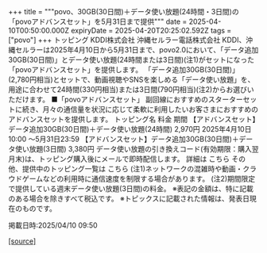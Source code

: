 +++
title = """povo、30GB(30日間)＋データ使い放題(24時間・3日間)の「povoアドバンスセット」を5月31日まで提供"""
date = 2025-04-10T00:50:00.000Z
expiryDate = 2025-04-20T20:25:02.592Z
tags = ["povo"]
+++
トッピング KDDI株式会社 沖縄セルラー電話株式会社 KDDI、沖縄セルラーは2025年4月10日から5月31日まで、povo2.0において、「データ追加30GB(30日間)」とデータ使い放題(24時間または3日間)(注1)がセットになった「povoアドバンスセット」を提供します。 「データ追加30GB(30日間)」(2,780円相当)とセットで、動画視聴やSNSを楽しめる「データ使い放題」を、用途に合わせて24時間(330円相当)または3日間(790円相当)(注2)からお選びいただけます。 ■「povoアドバンスセット」 副回線におすすめのスターターセットに続き、月々の通信量を状況に応じて柔軟に利用したいお客さまにおすすめのアドバンスセットを提供します。 トッピング名 料金 期間 【アドバンスセット】データ追加30GB(30日間)＋データ使い放題(24時間) 2,970円 2025年4月10日10:00 ～5月31日23:59 【アドバンスセット】データ追加30GB(30日間)＋データ使い放題(3日間) 3,380円 データ使い放題の引き換えコード(有効期限：購入翌月末)は、トッピング購入後にメールで即時配信します。 詳細は こちら その他、提供中のトッピング一覧は こちら (注1)ネットワークの混雑時や動画・クラウドゲームなどの利用時に通信速度を制限する場合があります。 (注2)期間限定で提供している週末データ使い放題(3日間)の料金。 ※表記の金額は、特に記載のある場合を除きすべて税込です。 ※トピックスに記載された情報は、発表日現在のものです。

掲載日時:2025/04/10 09:50

[[source]](https://povo.jp/news/newsrelease/20250410_01/)
